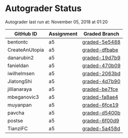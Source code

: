 # Autograder Status
Autograder last run at: November 05, 2018 at 01:20

| GitHub ID | Assignment | Graded Branch |
|-----------|------------|---------------|
| bentontc | a5 | [graded-5e5488](https://github.com/Fall2018COMP401-001/a5-bentontc/tree/graded-5e5488) | 
| CreateAnUtopia | a5 | [graded-dfbabe](https://github.com/Fall2018COMP401-001/a5-CreateAnUtopia/tree/graded-dfbabe) | 
| danarubin2 | a5 | [graded-19d7b9](https://github.com/Fall2018COMP401-001/a5-danarubin2/tree/graded-19d7b9) | 
| fanieldan | a5 | [graded-470b09](https://github.com/Fall2018COMP401-001/a5-fanieldan/tree/graded-470b09) | 
| iwilhelmsen | a5 | [graded-2063bd](https://github.com/Fall2018COMP401-001/a5-iwilhelmsen/tree/graded-2063bd) | 
| JiatongShi | a5 | [graded-4d7b90](https://github.com/Fall2018COMP401-001/a5-JiatongShi/tree/graded-4d7b90) | 
| jillianaraya | a5 | [graded-be7fce](https://github.com/Fall2018COMP401-001/a5-jillianaraya/tree/graded-be7fce) | 
| mbeganovic3 | a5 | [graded-fa8ae4](https://github.com/Fall2018COMP401-001/a5-mbeganovic3/tree/graded-fa8ae4) | 
| muyanpan | a5 | [graded-6fce19](https://github.com/Fall2018COMP401-001/a5-muyanpan/tree/graded-6fce19) | 
| pavcha | a5 | [graded-d5400b](https://github.com/Fall2018COMP401-001/a5-pavcha/tree/graded-d5400b) | 
| postse | a5 | [graded-6f00d9](https://github.com/Fall2018COMP401-001/a5-postse/tree/graded-6f00d9) | 
| TianziFC | a5 | [graded-5a458d](https://github.com/Fall2018COMP401-001/a5-TianziFC/tree/graded-5a458d) | 
